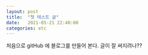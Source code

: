 ```yaml
---
layout: post
title:  "첫 테스트 글"
date:   2021-05-21 22:40:00
categories: etc
---
```

처음으로 gitHub 에 블로그를 만들어 본다.
글이 잘 써지려나?? 

